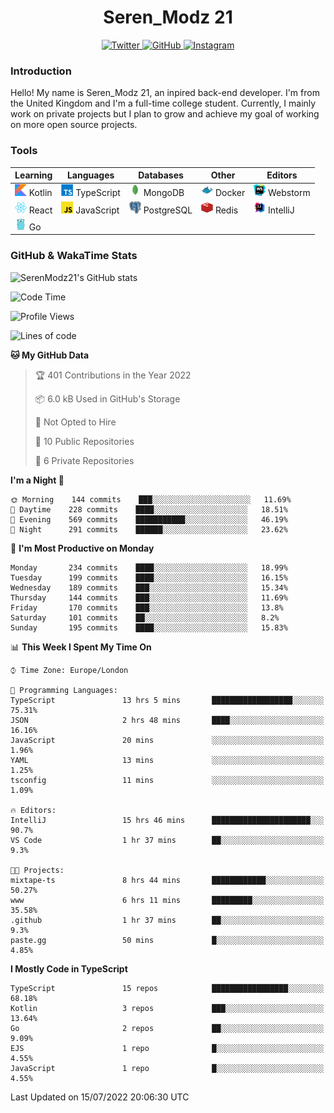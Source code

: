 <div align="center">
  <h1>Seren_Modz 21</h1>
  <a href="https://twitter.com/SerenModz21">
    <img alt="Twitter" src="https://img.shields.io/badge/twitter%20-%231DA1F2.svg?&style=for-the-badge&logo=Twitter&logoColor=white">
  </a>
  <a href="https://github.com/SerenModz21">
    <img alt="GitHub" src="https://img.shields.io/badge/github%20-%23121011.svg?&style=for-the-badge&logo=github&logoColor=white">
  </a>
  <a href="https://www.instagram.com/serenmodz21">
    <img alt="Instagram" src="https://img.shields.io/badge/instagram%20-%23E4405F.svg?&style=for-the-badge&logo=Instagram&logoColor=white">
  </a>
</div>

### Introduction

Hello! My name is Seren_Modz 21, an inpired back-end developer. I'm from the United Kingdom and I'm a full-time college student. Currently, I mainly work on private projects but I plan to grow and achieve my goal of working on more open source projects. 

### Tools

 **Learning**                                        | **Languages**                                               | **Databases**                                               | **Other**                                           | **Editors**                                                  
-----------------------------------------------------|-------------------------------------------------------------|-------------------------------------------------------------|-----------------------------------------------------|--------------------------------------------------------------
 <img width="19px" src="./assets/kotlin.svg"> Kotlin | <img width="19px" src="./assets/typescript.svg"> TypeScript | <img width="19px" src="./assets/mongodb.svg"> MongoDB       | <img width="19px" src="./assets/docker.svg"> Docker | <img width="19px" src="./assets/webstorm.svg"> Webstorm      
 <img width="19px" src="./assets/react.svg"> React   | <img width="19px" src="./assets/javascript.svg"> JavaScript | <img width="19px" src="./assets/postgresql.svg"> PostgreSQL | <img width="19px" src="./assets/redis.svg"> Redis   | <img width="19px" src="./assets/intellij-idea.svg"> IntelliJ
 <img width="19px" src="./assets/go.svg"> Go         |                                                             |                                                             |                                                     |                                                                                                               

### GitHub & WakaTime Stats

![SerenModz21's GitHub stats](https://github-readme-stats.vercel.app/api?username=SerenModz21&show_icons=true&theme=dark)

<!--START_SECTION:waka-->
![Code Time](http://img.shields.io/badge/Code%20Time-1%2C468%20hrs%208%20mins-blue)

![Profile Views](http://img.shields.io/badge/Profile%20Views-5-blue)

![Lines of code](https://img.shields.io/badge/From%20Hello%20World%20I%27ve%20Written-16%20Thousand%20lines%20of%20code-blue)

**🐱 My GitHub Data** 

> 🏆 401 Contributions in the Year 2022
 > 
> 📦 6.0 kB Used in GitHub's Storage 
 > 
> 🚫 Not Opted to Hire
 > 
> 📜 10 Public Repositories 
 > 
> 🔑 6 Private Repositories  
 > 
**I'm a Night 🦉** 

```text
🌞 Morning    144 commits    ███░░░░░░░░░░░░░░░░░░░░░░   11.69% 
🌆 Daytime    228 commits    ████░░░░░░░░░░░░░░░░░░░░░   18.51% 
🌃 Evening    569 commits    ███████████░░░░░░░░░░░░░░   46.19% 
🌙 Night      291 commits    ██████░░░░░░░░░░░░░░░░░░░   23.62%

```
📅 **I'm Most Productive on Monday** 

```text
Monday       234 commits    ████░░░░░░░░░░░░░░░░░░░░░   18.99% 
Tuesday      199 commits    ████░░░░░░░░░░░░░░░░░░░░░   16.15% 
Wednesday    189 commits    ███░░░░░░░░░░░░░░░░░░░░░░   15.34% 
Thursday     144 commits    ███░░░░░░░░░░░░░░░░░░░░░░   11.69% 
Friday       170 commits    ███░░░░░░░░░░░░░░░░░░░░░░   13.8% 
Saturday     101 commits    ██░░░░░░░░░░░░░░░░░░░░░░░   8.2% 
Sunday       195 commits    ████░░░░░░░░░░░░░░░░░░░░░   15.83%

```


📊 **This Week I Spent My Time On** 

```text
⌚︎ Time Zone: Europe/London

💬 Programming Languages: 
TypeScript               13 hrs 5 mins       ██████████████████░░░░░░░   75.31% 
JSON                     2 hrs 48 mins       ████░░░░░░░░░░░░░░░░░░░░░   16.16% 
JavaScript               20 mins             ░░░░░░░░░░░░░░░░░░░░░░░░░   1.96% 
YAML                     13 mins             ░░░░░░░░░░░░░░░░░░░░░░░░░   1.25% 
tsconfig                 11 mins             ░░░░░░░░░░░░░░░░░░░░░░░░░   1.09%

🔥 Editors: 
IntelliJ                 15 hrs 46 mins      ██████████████████████░░░   90.7% 
VS Code                  1 hr 37 mins        ██░░░░░░░░░░░░░░░░░░░░░░░   9.3%

🐱‍💻 Projects: 
mixtape-ts               8 hrs 44 mins       ████████████░░░░░░░░░░░░░   50.27% 
www                      6 hrs 11 mins       █████████░░░░░░░░░░░░░░░░   35.58% 
.github                  1 hr 37 mins        ██░░░░░░░░░░░░░░░░░░░░░░░   9.3% 
paste.gg                 50 mins             █░░░░░░░░░░░░░░░░░░░░░░░░   4.85%

```

**I Mostly Code in TypeScript** 

```text
TypeScript               15 repos            █████████████████░░░░░░░░   68.18% 
Kotlin                   3 repos             ███░░░░░░░░░░░░░░░░░░░░░░   13.64% 
Go                       2 repos             ██░░░░░░░░░░░░░░░░░░░░░░░   9.09% 
EJS                      1 repo              █░░░░░░░░░░░░░░░░░░░░░░░░   4.55% 
JavaScript               1 repo              █░░░░░░░░░░░░░░░░░░░░░░░░   4.55%

```



 Last Updated on 15/07/2022 20:06:30 UTC
<!--END_SECTION:waka-->
